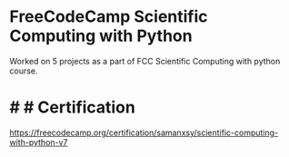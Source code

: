 # FreeCodeCamp Scientific Computing with Python
Worked on 5 projects as a part of FCC Scientific Computing with python course.

# # # Certification
https://freecodecamp.org/certification/samanxsy/scientific-computing-with-python-v7
